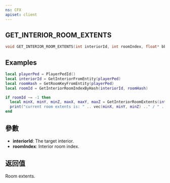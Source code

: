 ```yaml
---
ns: CFX
apiset: client
---
```

## GET_INTERIOR_ROOM_EXTENTS

```c
void GET_INTERIOR_ROOM_EXTENTS(int interiorId, int roomIndex, float* bbMinX, float* bbMinY, float* bbMinZ, float* bbMaxX, float* bbMaxY, float* bbMaxZ);
```

## Examples

```lua
local playerPed = PlayerPedId()
local interiorId = GetInteriorFromEntity(playerPed)
local roomHash = GetRoomKeyFromEntity(playerPed)
local roomId = GetInteriorRoomIndexByHash(interiorId, roomHash)

if roomId ~= -1 then
  local minX, minY, minZ, maxX, maxY, maxZ = GetInteriorRoomExtents(interiorId, roomId)
  print("current room extents is: " .. vec(minX, minY, minZ) .." / " .. vec(maxX, maxY, maxZ))
end
```

## 參數
* **interiorId**: The target interior.
* **roomIndex**: Interior room index.

## 返回值
Room extents.

